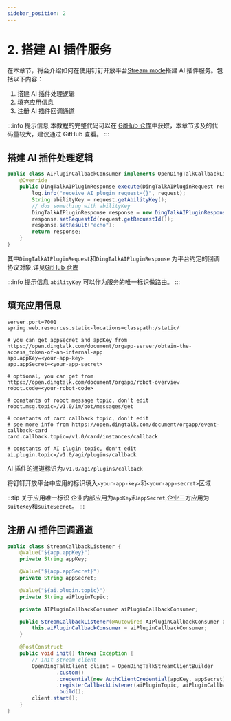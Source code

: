 ```yaml
---
sidebar_position: 2
---
```


# 2. 搭建 AI 插件服务

在本章节，将会介绍如何在使用钉钉开放平台[Stream mode](/docs/learn/stream/overview)搭建 AI 插件服务。包括以下内容：
1. 搭建 AI 插件处理逻辑
2. 填充应用信息
3. 注册 AI 插件回调通道

:::info 提示信息
本教程的完整代码可以在 [GitHub 仓库](https://github.com/open-dingtalk/dingtalk-stream-sdk-java-quick-start)中获取，本章节涉及的代码量较大，建议通过 GitHub 查看。
:::


## 搭建 AI 插件处理逻辑
```java title="AIPluginCallbackConsumer.java" showLineNumbers
public class AIPluginCallbackConsumer implements OpenDingTalkCallbackListener<DingTalkAIPluginRequest, DingTalkAIPluginResponse> {
    @Override
    public DingTalkAIPluginResponse execute(DingTalkAIPluginRequest request) {
        log.info("receive AI plugin request={}", request);
        String abilityKey = request.getAbilityKey();
        // dos something with abilityKey
        DingTalkAIPluginResponse response = new DingTalkAIPluginResponse();
        response.setRequestId(request.getRequestId());
        response.setResult("echo");
        return response;
    }
}
```
其中`DingTalkAIPluginRequest`和`DingTalkAIPluginResponse` 为平台约定的回调协议对象,详见[GitHub 仓库](https://github.com/open-dingtalk/dingtalk-stream-sdk-java-quick-start/tree/main/src/main/java/org/example/model)

:::info 提示信息
`abilityKey` 可以作为服务的唯一标识做路由。
:::

## 填充应用信息
``` properties
server.port=7001
spring.web.resources.static-locations=classpath:/static/

# you can get appSecret and appKey from https://open.dingtalk.com/document/orgapp-server/obtain-the-access_token-of-an-internal-app
app.appKey=<your-app-key> 
app.appSecret=<your-app-secret>

# optional, you can get from https://open.dingtalk.com/document/orgapp/robot-overview
robot.code=<your-robot-code>

# constants of robot message topic, don't edit
robot.msg.topic=/v1.0/im/bot/messages/get

# constants of card callback topic, don't edit
# see more info from https://open.dingtalk.com/document/orgapp/event-callback-card
card.callback.topic=/v1.0/card/instances/callback

# constants of AI plugin topic, don't edit
ai.plugin.topic=/v1.0/agi/plugins/callback

```
AI 插件的通道标识为`/v1.0/agi/plugins/callback`

将钉钉开放平台中应用的标识填入`<your-app-key>`和`<your-app-secret>`区域

:::tip 关于应用唯一标识
企业内部应用为`appKey`和`appSecret`,企业三方应用为`suiteKey`和`suiteSecret`。
:::

## 注册 AI 插件回调通道
```java title="StreamCallbackListener.java" showLineNumbers
public class StreamCallbackListener {
    @Value("${app.appKey}")
    private String appKey;

    @Value("${app.appSecret}")
    private String appSecret;

    @Value("${ai.plugin.topic}")
    private String aiPluginTopic;

    private AIPluginCallbackConsumer aiPluginCallbackConsumer;

    public StreamCallbackListener(@Autowired AIPluginCallbackConsumer aiPluginCallbackConsumer) {
        this.aiPluginCallbackConsumer = aiPluginCallbackConsumer;
    }

    @PostConstruct
    public void init() throws Exception {
        // init stream client
        OpenDingTalkClient client = OpenDingTalkStreamClientBuilder
                .custom()
                .credential(new AuthClientCredential(appKey, appSecret))
                .registerCallbackListener(aiPluginTopic, aiPluginCallbackConsumer)
                .build();
        client.start();
    }
}
```



